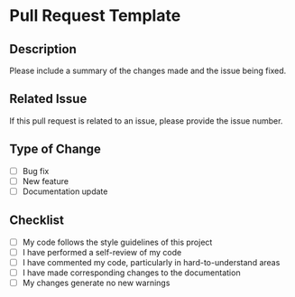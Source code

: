 # Pull Request Template

## Description

Please include a summary of the changes made and the issue being fixed.

## Related Issue

If this pull request is related to an issue, please provide the issue number.

## Type of Change

- [ ] Bug fix
- [ ] New feature
- [ ] Documentation update

## Checklist

- [ ] My code follows the style guidelines of this project
- [ ] I have performed a self-review of my code
- [ ] I have commented my code, particularly in hard-to-understand areas
- [ ] I have made corresponding changes to the documentation
- [ ] My changes generate no new warnings
